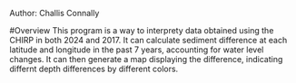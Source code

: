 Author: Challis Connally

#Overview
This program is a way to interprety data obtained using the CHIRP in both 2024 and 2017. It can calculate sediment difference at each latitude and longitude 
in the past 7 years, accounting for water level changes. It can then generate a map displaying the difference, indicating differnt depth differences by 
different colors.
